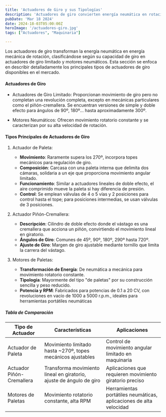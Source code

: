 ```yaml
---
title: 'Actuadores de Giro y sus Tipologías'
description: 'Actuadores de giro convierten energía neumática en rotación. Hay de giro limitado para ángulos específicos y motores neumáticos para rotación continua'
pubDate: 'Mar 18 2024'
date: 2024-18-03T05:00:00Z
heroImage: '/actuadores-giro.jpg'
tags: ["Actuadores", "Maquinaria"]

---
```

Los actuadores de giro transforman la energía neumática en energía mecánica de rotación, clasificándose según su capacidad de giro en actuadores de giro limitado y motores neumáticos. Esta sección se enfoca en describir detalladamente los principales tipos de actuadores de giro disponibles en el mercado.

#### Actuadores de Giro

- Actuadores de Giro Limitado: Proporcionan movimiento de giro pero no completan una revolución completa, excepto en mecánicas particulares como el piñón-cremallera. Se encuentran versiones de simple y doble efecto para ángulos de 90º, 180º... hasta aproximadamente 300º.

- Motores Neumáticos: Ofrecen movimiento rotatorio constante y se caracterizan por su alta velocidad de rotación.

#### Tipos Principales de Actuadores de Giro

1. Actuador de Paleta:
    - **Movimiento**: Raramente supera los 270º, incorpora topes mecánicos para regulación de giro.
    - **Composición**: Carcasa con una paleta interna que delimita dos cámaras, solidaria a un eje que proporciona movimiento angular limitado.
    - **Funcionamiento**: Similar a actuadores lineales de doble efecto, el aire comprimido mueve la paleta si hay diferencia de presión.
    - **Control**: Se emplean válvulas de 4 o 5 vías y 2 posiciones para control hasta el tope; para posiciones intermedias, se usan válvulas de 3 posiciones.
2. Actuador Piñón-Cremallera:

    - **Descripción**: Cilindro de doble efecto donde el vástago es una cremallera que acciona un piñón, convirtiendo el movimiento lineal en giratorio.
    - **Ángulos de Giro**: Comunes de 45º, 90º, 180º, 290º hasta 720º.
    - **Ajuste de Giro**: Margen de giro ajustable mediante tornillo que limita la carrera del vástago.
3. Motores de Paletas:

    - **Transformación de Energía**: De neumática a mecánica para movimiento rotatorio constante.
    - **Tipología**: Mayormente del tipo "de paletas" por su construcción sencilla y peso reducido.
    - **Potencia y RPM**: Fabricados para potencias de 0.1 a 20 CV, con revoluciones en vacío de 1000 a 5000 r.p.m., ideales para herramientas portátiles neumáticas

##### Tabla de Comparación

| Tipo de Actuador   | Características     | Aplicaciones   |
| ------------------ | ------------------- | -------------- |
| Actuador de Paleta| Movimiento limitado hasta ~270º, topes mecánicos ajustables | Control de movimiento angular limitado en maquinaria |
| Actuador Piñón-Cremallera| Transforma movimiento lineal en giratorio, ajuste de ángulo de giro | Aplicaciones que requieren movimiento giratorio preciso |
| Motores de Paletas | Movimiento rotatorio constante, alta RPM | Herramientas portátiles neumáticas, aplicaciones de alta velocidad |

